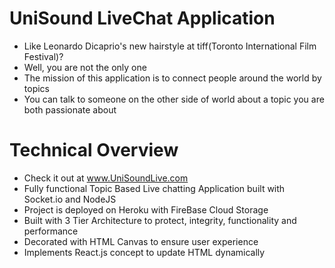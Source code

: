 # UniSound LiveChat Application
- Like Leonardo Dicaprio's new hairstyle at tiff(Toronto International Film Festival)?
- Well, you are not the only one
- The mission of this application is to connect people around the world by topics
- You can talk to someone on the other side of world about a topic you are both passionate about

# Technical Overview
- Check it out at www.UniSoundLive.com  
- Fully functional Topic Based Live chatting Application built with Socket.io and NodeJS
- Project is deployed on Heroku with FireBase Cloud Storage
- Built with 3 Tier Architecture to protect, integrity, functionality and performance
- Decorated with HTML Canvas to ensure user experience
- Implements React.js concept to update HTML dynamically
